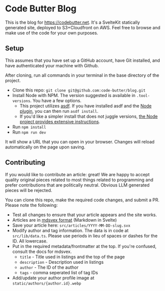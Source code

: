# Code Butter Blog


This is the blog for https://codebutter.net. It's a SvelteKit statically generated site, deployed to S3+Cloudfront on AWS. 
Feel free to browse and make use of the code for your own purposes.

## Setup

This assumes that you have set up a GitHub account, have Git installed, and have authenticated your machine with Github.

After cloning, run all commands in your terminal in the base directory of the project. 

* Clone this repo: `git clone git@github.com:code-butter/blog.git`  
* Install Node with NPM. The version suggested is available in `.tool-versions`. You have a few options. 
  * This project utilizes [asdf](https://asdf-vm.com/guide/getting-started.html). If you have installed asdf and the 
    [Node plugin](https://github.com/asdf-vm/asdf-nodejs), you can then run `asdf install`.
  * If you'd like a simpler install that does not juggle versions, 
    [the Node project provides extensive instructions](https://nodejs.org/en/download).
* Run `npm install`
* Run `npm run dev`

It will show a URL that you can open in your browser. Changes will reload automatically on the page upon saving.

## Contributing

If you would like to contribute an article: great! We are happy to accept quality original pieces related to most things 
related  to programming and prefer contributions that are politically neutral. Obvious LLM generated pieces will be 
rejected.  

You can clone this repo, make the required code changes, and submit a PR. Please note the following:

* Test all changes to ensure that your article appears and the site works. 
* Articles are in [mdsvex format](https://mdsvex.pngwn.io/docs) (Markdown in Svelte)
* Save your article here: `src/articles/YYYY-MM-DD-slug.svx`
* Modify author and tag information. The data is in code at `src/lib/data.ts`. Please use periods in lieu of spaces 
  or dashes for the ID. All lowercase. 
* Put in the required metadata/frontmatter at the top. If you're confused, consult the docs for mdsvex. 
  * `title` - Title used in listings and the top of the page
  * `description` - Description used in listings
  * `author` - The ID of the author
  * `tags` - comma seperated list of tag IDs 
* Add/update your author profile image at  `static/authors/{author.id}.webp`
